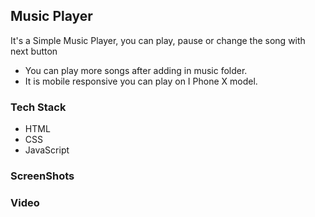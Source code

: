 ## Music Player
It's a Simple Music Player, you can play, pause or change the song with next button
- You can play more songs after adding in music folder.
- It is mobile responsive you can play on I Phone X model.

### Tech Stack

- HTML
- CSS
- JavaScript

### ScreenShots


### Video

